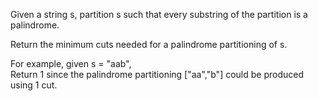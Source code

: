 Given a string s, partition s such that every substring of the partition is a palindrome.

Return the minimum cuts needed for a palindrome partitioning of s.

For example, given s = "aab",  
Return 1 since the palindrome partitioning ["aa","b"] could be produced using 1 cut.

